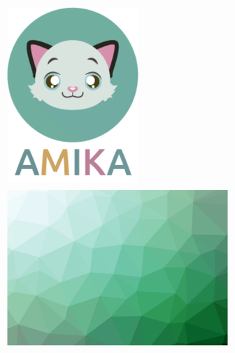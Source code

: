 <img src="assets/img/AmikaComNome.png" width="300" height="400" class="fadeIn">

<!-- background image -->
![](assets/img/background.png)

